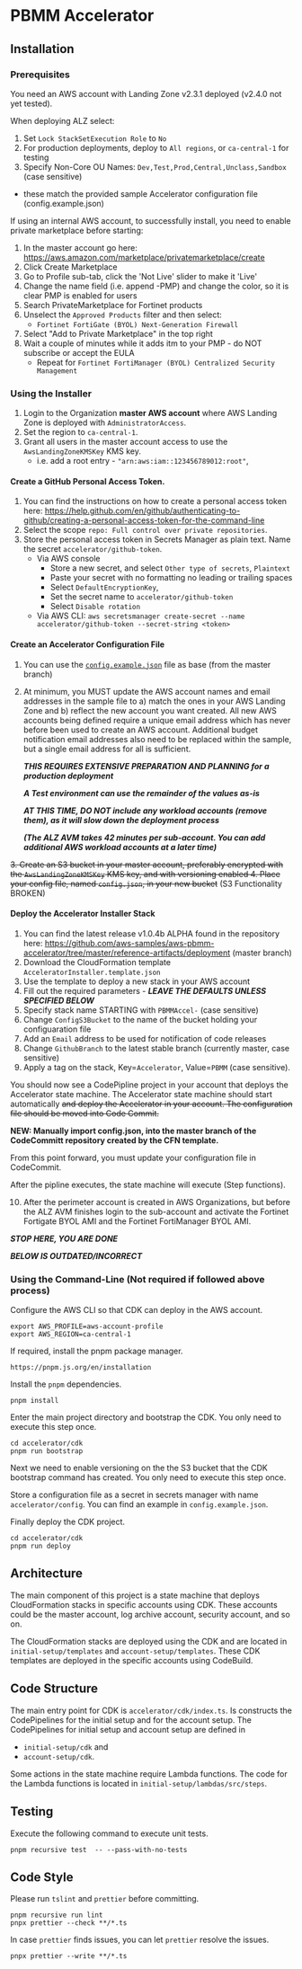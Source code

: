 # PBMM Accelerator

## Installation

### Prerequisites

You need an AWS account with Landing Zone v2.3.1 deployed (v2.4.0 not yet tested).

When deploying ALZ select: 
1. Set `Lock StackSetExecution Role` to `No`
2. For production deployments, deploy to `All regions`, or `ca-central-1` for testing
3. Specify Non-Core OU Names: `Dev,Test,Prod,Central,Unclass,Sandbox` (case sensitive)
  - these match the provided sample Accelerator configuration file (config.example.json)

If using an internal AWS account, to successfully install, you need to enable private marketplace before starting:
1. In the master account go here: https://aws.amazon.com/marketplace/privatemarketplace/create
2. Click Create Marketplace
3. Go to Profile sub-tab, click the 'Not Live' slider to make it 'Live'
4. Change the name field (i.e. append -PMP) and change the color, so it is clear PMP is enabled for users
5. Search PrivateMarketplace for Fortinet products
6. Unselect the `Approved Products` filter and then select:
   - `Fortinet FortiGate (BYOL) Next-Generation Firewall` 
6. Select "Add to Private Marketplace" in the top right
7. Wait a couple of minutes while it adds itm to your PMP - do NOT subscribe or accept the EULA
   - Repeat for `Fortinet FortiManager (BYOL) Centralized Security Management`
   
### Using the Installer

1. Login to the Organization **master AWS account** where AWS Landing Zone is deployed with `AdministratorAccess`.
2. Set the region to `ca-central-1`.
3. Grant all users in the master account access to use the `AwsLandingZoneKMSKey` KMS key.
   - i.e. add a root entry - `"arn:aws:iam::123456789012:root"`,

#### Create a GitHub Personal Access Token.

1. You can find the instructions on how to create a personal access token here: https://help.github.com/en/github/authenticating-to-github/creating-a-personal-access-token-for-the-command-line
2. Select the scope `repo: Full control over private repositories`.
3. Store the personal access token in Secrets Manager as plain text. Name the secret `accelerator/github-token`.
    - Via AWS console
      - Store a new secret, and select `Other type of secrets`, `Plaintext`
      - Paste your secret with no formatting no leading or trailing spaces
      - Select `DefaultEncryptionKey`,
      - Set the secret name to `accelerator/github-token`
      - Select `Disable rotation`
    - Via AWS CLI: `aws secretsmanager create-secret --name accelerator/github-token --secret-string <token>`

#### Create an Accelerator Configuration File

1. You can use the [`config.example.json`](./config.example.json) file as base (from the master branch)
2. At minimum, you MUST update the AWS account names and email addresses in the sample file to a) match the ones in your AWS Landing Zone and b) reflect the new account you want created.  All new AWS accounts being defined require a unique email address which has never before been used to create an AWS account.  Additional budget notification email addresses also need to be replaced within the sample, but a single email address for all is sufficient.

   ***THIS REQUIRES EXTENSIVE PREPARATION AND PLANNING for a production deployment***
   
   ***A Test environment can use the remainder of the values as-is***
      
   ***AT THIS TIME, DO NOT include any workload accounts (remove them), as it will slow down the deployment process***
   
   ***(The ALZ AVM takes 42 minutes per sub-account.  You can add additional AWS workload accounts at a later time)***

~~3. Create an S3 bucket in your master account, preferably encrypted with the `AwsLandingZoneKMSKey` KMS key, and with versioning enabled
4. Place your config file, named `config.json`, in your new bucket~~ (S3 Functionality BROKEN)

   
#### Deploy the Accelerator Installer Stack

1. You can find the latest release v1.0.4b ALPHA found in the repository here: https://github.com/aws-samples/aws-pbmm-accelerator/tree/master/reference-artifacts/deployment (master branch)
2. Download the CloudFormation template `AcceleratorInstaller.template.json`
3. Use the template to deploy a new stack in your AWS account
4. Fill out the required parameters - ***LEAVE THE DEFAULTS UNLESS SPECIFIED BELOW***
5. Specify stack name STARTING with `PBMMAccel-` (case sensitive)
6. Change `ConfigS3Bucket` to the name of the bucket holding your configuaration file
7. Add an `Email` address to be used for notification of code releases
8. Change `GithubBranch` to the latest stable branch (currently master, case sensitive)
9. Apply a tag on the stack, Key=`Accelerator`, Value=`PBMM` (case sensitive).

You should now see a CodePipline project in your account that deploys the Accelerator state machine. The Accelerator
state machine should start automatically ~~and deploy the Accelerator in your account.  The configuration file should be moved into Code Commit.~~  

**NEW: Manually import config.json, into the master branch of the CodeCommitt repository created by the CFN template.**

From this point forward, you must update your configuration file in CodeCommit.

After the pipline executes, the state machine will execute (Step functions).

10. After the perimeter account is created in AWS Organizations, but before the ALZ AVM finishes login to the sub-account and activate the Fortinet Fortigate BYOL AMI and the Fortinet FortiManager BYOL AMI.

***STOP HERE, YOU ARE DONE***

***BELOW IS OUTDATED/INCORRECT***

### Using the Command-Line (Not required if followed above process)

Configure the AWS CLI so that CDK can deploy in the AWS account.

    export AWS_PROFILE=aws-account-profile
    export AWS_REGION=ca-central-1

If required, install the pnpm package manager.

    https://pnpm.js.org/en/installation

Install the `pnpm` dependencies.

    pnpm install

Enter the main project directory and bootstrap the CDK. You only need to execute this step once.

    cd accelerator/cdk
    pnpm run bootstrap

Next we need to enable versioning on the the S3 bucket that the CDK bootstrap command has created. You only need to
execute this step once.

Store a configuration file as a secret in secrets manager with name `accelerator/config`. You can find an example in
`config.example.json`.

Finally deploy the CDK project.

    cd accelerator/cdk
    pnpm run deploy

## Architecture

The main component of this project is a state machine that deploys CloudFormation stacks in specific accounts using CDK.
These accounts could be the master account, log archive account, security account, and so on.

The CloudFormation stacks are deployed using the CDK and are located in `initial-setup/templates` and
`account-setup/templates`. These CDK templates are deployed in the specific accounts using CodeBuild.

## Code Structure

The main entry point for CDK is `accelerator/cdk/index.ts`. Is constructs the CodePipelines for the initial setup and
for the account setup. The CodePipelines for initial setup and account setup are defined in

- `initial-setup/cdk` and
- `account-setup/cdk`.

Some actions in the state machine require Lambda functions. The code for the Lambda functions is located in
`initial-setup/lambdas/src/steps`.

## Testing

Execute the following command to execute unit tests.

    pnpm recursive test  -- --pass-with-no-tests

## Code Style

Please run `tslint` and `prettier` before committing.

    pnpm recursive run lint
    pnpx prettier --check **/*.ts

In case `prettier` finds issues, you can let `prettier` resolve the issues.

    pnpx prettier --write **/*.ts
